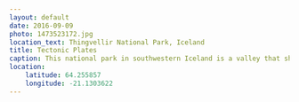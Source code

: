 ```yaml
---
layout: default
date: 2016-09-09
photo: 1473523172.jpg
location_text: Thingvellir National Park, Iceland
title: Tectonic Plates
caption: This national park in southwestern Iceland is a valley that shows the boundary between the North American and Eurasian tectonic plates.
location:
    latitude: 64.255857
    longitude: -21.1303622
---
```

